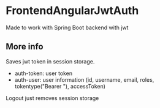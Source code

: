 # FrontendAngularJwtAuth

Made to work with Spring Boot backend with jwt 


## More info

Saves jwt token in session storage.
- auth-token: user token
- auth-user: user information (id, username, email, roles, tokentype("Bearer "), accessToken)

Logout just removes session storage
